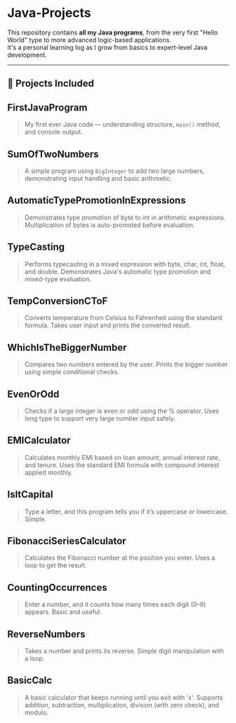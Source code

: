 # Java-Projects
This repository contains **all my Java programs**, from the very first "Hello World" type to more advanced logic-based applications.  
It's a personal learning log as I grow from basics to expert-level Java development.

---

## 📂 Projects Included

## FirstJavaProgram
> My first ever Java code — understanding structure, `main()` method, and console output.

## SumOfTwoNumbers
> A simple program using `BigInteger` to add two large numbers, demonstrating input handling and basic arithmetic.

## AutomaticTypePromotionInExpressions
> Demonstrates type promotion of byte to int in arithmetic expressions.
Multiplication of bytes is auto-promoted before evaluation.

## TypeCasting
> Performs typecasting in a mixed expression with byte, char, int, float, and double.
Demonstrates Java's automatic type promotion and mixed-type evaluation.

## TempConversionCToF
> Converts temperature from Celsius to Fahrenheit using the standard formula.
Takes user input and prints the converted result.

## WhichIsTheBiggerNumber
> Compares two numbers entered by the user.
Prints the bigger number using simple conditional checks.

## EvenOrOdd
> Checks if a large integer is even or odd using the % operator.
Uses long type to support very large number input safely.

## EMICalculator
> Calculates monthly EMI based on loan amount, annual interest rate, and tenure.
Uses the standard EMI formula with compound interest applied monthly.

## IsItCapital
> Type a letter, and this program tells you if it’s uppercase or lowercase. Simple.

## FibonacciSeriesCalculator
> Calculates the Fibonacci number at the position you enter. Uses a loop to get the result.

## CountingOccurrences
> Enter a number, and it counts how many times each digit (0–9) appears. Basic and useful.

## ReverseNumbers
> Takes a number and prints its reverse. Simple digit manipulation with a loop.

## BasicCalc
> A basic calculator that keeps running until you exit with 'x'. Supports addition, subtraction, multiplication, division (with zero check), and modulo.
